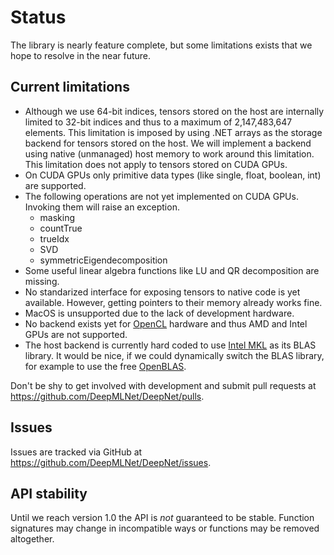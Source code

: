 # Status

The library is nearly feature complete, but some limitations exists that we hope to resolve in the near future.

## Current limitations

* Although we use 64-bit indices, tensors stored on the host are internally limited to 32-bit indices and thus to a maximum of 2,147,483,647 elements.
This limitation is imposed by using .NET arrays as the storage backend for tensors stored on the host.
We will implement a backend using native (unmanaged) host memory to work around this limitation.
This limitation does not apply to tensors stored on CUDA GPUs.
* On CUDA GPUs only primitive data types (like single, float, boolean, int) are supported.
* The following operations are not yet implemented on CUDA GPUs.
Invoking them will raise an exception.
  * masking
  * countTrue
  * trueIdx
  * SVD
  * symmetricEigendecomposition
* Some useful linear algebra functions like LU and QR decomposition are missing.
* No standarized interface for exposing tensors to native code is yet available.
However, getting pointers to their memory already works fine.
* MacOS is unsupported due to the lack of development hardware.
* No backend exists yet for [OpenCL](https://en.wikipedia.org/wiki/OpenCL) hardware and thus AMD and Intel GPUs are not supported.
* The host backend is currently hard coded to use [Intel MKL](https://software.intel.com/en-us/mkl) as its BLAS library.
It would be nice, if we could dynamically switch the BLAS library, for example to use the free [OpenBLAS](https://www.openblas.net/).

Don't be shy to get involved with development and submit pull requests at <https://github.com/DeepMLNet/DeepNet/pulls>.

## Issues

Issues are tracked via GitHub at <https://github.com/DeepMLNet/DeepNet/issues>.

## API stability

Until we reach version 1.0 the API is *not* guaranteed to be stable.
Function signatures may change in incompatible ways or functions may be removed altogether.
